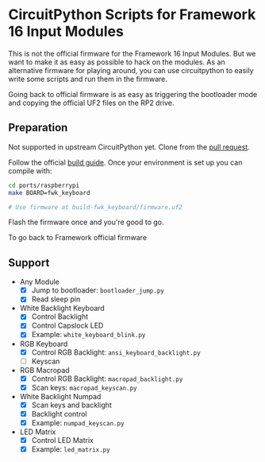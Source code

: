 # CircuitPython Scripts for Framework 16 Input Modules

This is not the official firmware for the Framework 16 Input Modules.
But we want to make it as easy as possible to hack on the modules. As an alternative firmware for playing around, you can use circuitpython to easily write some scripts and run them in the firmware.

Going back to official firmware is as easy as triggering the bootloader mode and copying the official UF2 files on the RP2 drive.

## Preparation

Not supported in upstream CircuitPython yet.
Clone from the [pull request](https://github.com/adafruit/circuitpython/pull/8233).

Follow the official [build guide](https://learn.adafruit.com/building-circuitpython).
Once your environment is set up you can compile with:

```sh
cd ports/raspberrypi
make BOARD=fwk_keyboard

# Use firmware at build-fwk_keyboard/firmware.uf2
```

Flash the firmware once and you're good to go.

To go back to Framework official firmware

## Support

- Any Module
  - [x] Jump to bootloader: `bootloader_jump.py`
  - [x] Read sleep pin
- White Backlight Keyboard
  - [x] Control Backlight
  - [x] Control Capslock LED
  - [x] Example: `white_keyboard_blink.py`
- RGB Keyboard
  - [x] Control RGB Backlight: `ansi_keyboard_backlight.py`
  - [ ] Keyscan
- RGB Macropad
  - [x] Control RGB Backlight: `macropad_backlight.py`
  - [x] Scan keys: `macropad_keyscan.py`
- White Backlight Numpad
  - [x] Scan keys and backlight
  - [x] Backlight control
  - [x] Example: `numpad_keyscan.py`
- LED Matrix
  - [x] Control LED Matrix
  - [x] Example: `led_matrix.py`
